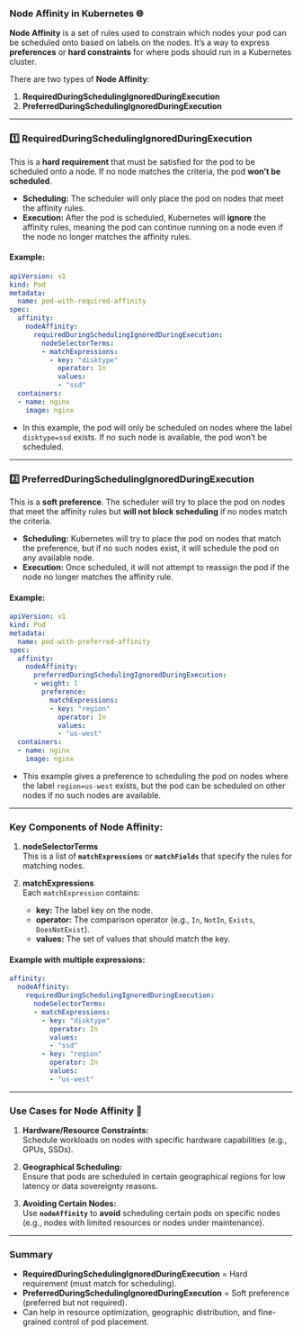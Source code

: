 ### **Node Affinity in Kubernetes** 🌐

**Node Affinity** is a set of rules used to constrain which nodes your pod can be scheduled onto based on labels on the nodes. It’s a way to express **preferences** or **hard constraints** for where pods should run in a Kubernetes cluster.

There are two types of **Node Affinity**:

1. **RequiredDuringSchedulingIgnoredDuringExecution**  
2. **PreferredDuringSchedulingIgnoredDuringExecution**

---

### **1️⃣ RequiredDuringSchedulingIgnoredDuringExecution**
This is a **hard requirement** that must be satisfied for the pod to be scheduled onto a node. If no node matches the criteria, the pod **won’t be scheduled**.

- **Scheduling:** The scheduler will only place the pod on nodes that meet the affinity rules.
- **Execution:** After the pod is scheduled, Kubernetes will **ignore** the affinity rules, meaning the pod can continue running on a node even if the node no longer matches the affinity rules.

#### **Example:**
```yaml
apiVersion: v1
kind: Pod
metadata:
  name: pod-with-required-affinity
spec:
  affinity:
    nodeAffinity:
      requiredDuringSchedulingIgnoredDuringExecution:
        nodeSelectorTerms:
        - matchExpressions:
          - key: "disktype"
            operator: In
            values:
            - "ssd"
  containers:
  - name: nginx
    image: nginx
```

- In this example, the pod will only be scheduled on nodes where the label `disktype=ssd` exists. If no such node is available, the pod won’t be scheduled.

---

### **2️⃣ PreferredDuringSchedulingIgnoredDuringExecution**
This is a **soft preference**. The scheduler will try to place the pod on nodes that meet the affinity rules but **will not block scheduling** if no nodes match the criteria.

- **Scheduling:** Kubernetes will try to place the pod on nodes that match the preference, but if no such nodes exist, it will schedule the pod on any available node.
- **Execution:** Once scheduled, it will not attempt to reassign the pod if the node no longer matches the affinity rule.

#### **Example:**
```yaml
apiVersion: v1
kind: Pod
metadata:
  name: pod-with-preferred-affinity
spec:
  affinity:
    nodeAffinity:
      preferredDuringSchedulingIgnoredDuringExecution:
      - weight: 1
        preference:
          matchExpressions:
          - key: "region"
            operator: In
            values:
            - "us-west"
  containers:
  - name: nginx
    image: nginx
```

- This example gives a preference to scheduling the pod on nodes where the label `region=us-west` exists, but the pod can be scheduled on other nodes if no such nodes are available.

---

### **Key Components of Node Affinity:**

1. **nodeSelectorTerms**  
   This is a list of **`matchExpressions`** or **`matchFields`** that specify the rules for matching nodes.

2. **matchExpressions**  
   Each `matchExpression` contains:
   - **key:** The label key on the node.
   - **operator:** The comparison operator (e.g., `In`, `NotIn`, `Exists`, `DoesNotExist`).
   - **values:** The set of values that should match the key.

#### **Example with multiple expressions:**
```yaml
affinity:
  nodeAffinity:
    requiredDuringSchedulingIgnoredDuringExecution:
      nodeSelectorTerms:
      - matchExpressions:
        - key: "disktype"
          operator: In
          values:
          - "ssd"
        - key: "region"
          operator: In
          values:
          - "us-west"
```

---

### **Use Cases for Node Affinity** 🤔
1. **Hardware/Resource Constraints:**  
   Schedule workloads on nodes with specific hardware capabilities (e.g., GPUs, SSDs).

2. **Geographical Scheduling:**  
   Ensure that pods are scheduled in certain geographical regions for low latency or data sovereignty reasons.

3. **Avoiding Certain Nodes:**  
   Use **`nodeAffinity`** to **avoid** scheduling certain pods on specific nodes (e.g., nodes with limited resources or nodes under maintenance).

---

### **Summary**  
- **RequiredDuringSchedulingIgnoredDuringExecution** = Hard requirement (must match for scheduling).
- **PreferredDuringSchedulingIgnoredDuringExecution** = Soft preference (preferred but not required).
- Can help in resource optimization, geographic distribution, and fine-grained control of pod placement.

